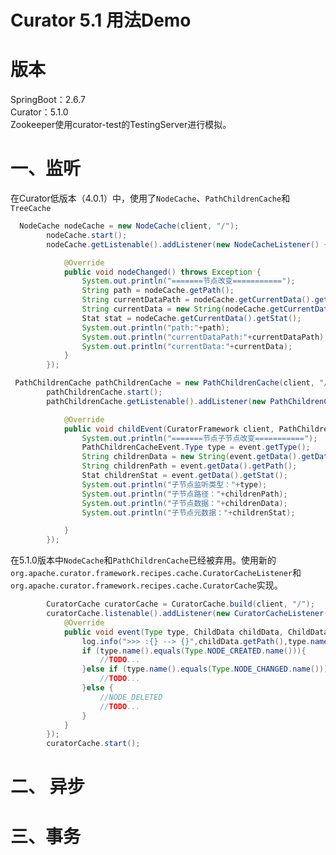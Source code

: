 # Curator 5.1 用法Demo


# 版本
SpringBoot：2.6.7<br>
Curator：5.1.0<br>
Zookeeper使用curator-test的TestingServer进行模拟。<br>
# 一、监听
在Curator低版本（4.0.1）中，使用了`NodeCache`、`PathChildrenCache`和`TreeCache`

```java
  NodeCache nodeCache = new NodeCache(client, "/");
        nodeCache.start();
        nodeCache.getListenable().addListener(new NodeCacheListener() {

            @Override
            public void nodeChanged() throws Exception {
                System.out.println("=======节点改变===========");
                String path = nodeCache.getPath();
                String currentDataPath = nodeCache.getCurrentData().getPath();
                String currentData = new String(nodeCache.getCurrentData().getData());
                Stat stat = nodeCache.getCurrentData().getStat();
                System.out.println("path:"+path);
                System.out.println("currentDataPath:"+currentDataPath);
                System.out.println("currentData:"+currentData);
            }
        });

```
```java
 PathChildrenCache pathChildrenCache = new PathChildrenCache(client, "/",true);
        pathChildrenCache.start();
        pathChildrenCache.getListenable().addListener(new PathChildrenCacheListener() {

            @Override
            public void childEvent(CuratorFramework client, PathChildrenCacheEvent event) throws Exception {
                System.out.println("=======节点子节点改变===========");
                PathChildrenCacheEvent.Type type = event.getType();
                String childrenData = new String(event.getData().getData());
                String childrenPath = event.getData().getPath();
                Stat childrenStat = event.getData().getStat();
                System.out.println("子节点监听类型："+type);
                System.out.println("子节点路径："+childrenPath);
                System.out.println("子节点数据："+childrenData);
                System.out.println("子节点元数据："+childrenStat);

            }
        });
```



在5.1.0版本中`NodeCache`和`PathChildrenCache`已经被弃用。使用新的`org.apache.curator.framework.recipes.cache.CuratorCacheListener`和
`org.apache.curator.framework.recipes.cache.CuratorCache`实现。
```java
        CuratorCache curatorCache = CuratorCache.build(client, "/");
        curatorCache.listenable().addListener(new CuratorCacheListener() {
            @Override
            public void event(Type type, ChildData childData, ChildData childData1) {
                log.info(">>> :{} --> {}",childData.getPath(),type.name());
                if (type.name().equals(Type.NODE_CREATED.name())){
                    //TODO...
                }else if (type.name().equals(Type.NODE_CHANGED.name())){
                    //TODO...
                }else {
                    //NODE_DELETED
                    //TODO...
                }
            }
        });
        curatorCache.start();
```

# 二、 异步


# 三、事务





